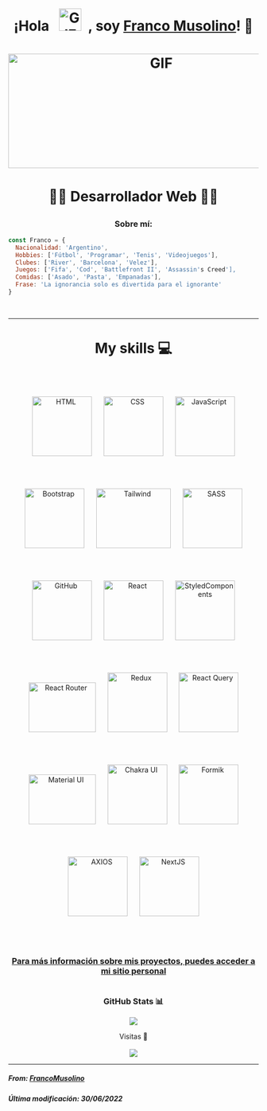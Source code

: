 <h1><p align="center">¡Hola &nbsp; <img src="https://upload.wikimedia.org/wikipedia/commons/a/a9/Rotating_earth_%28large%29_transparent.gif" alt="GIF" width=45px height=45px>  &nbsp;, soy <a href="https://github.com/FrancoMusolino"> Franco Musolino</a>! 👋</p></h1>

# <p align="center"><img src="https://i.pinimg.com/originals/52/e2/db/52e2dbef7685a6e14544240a4172db15.gif" alt="GIF" width=600px height=230px></p>

# <p align="center">👨‍💻 Desarrollador Web 👨‍💻</p> 


<h3 align="center">Sobre mí:</h3>

``` javascript
const Franco = {
  Nacionalidad: 'Argentino',
  Hobbies: ['Fútbol', 'Programar', 'Tenis', 'Videojuegos'],
  Clubes: ['River', 'Barcelona', 'Velez'],
  Juegos: ['Fifa', 'Cod', 'Battlefront II', 'Assassin's Creed'],
  Comidas: ['Asado', 'Pasta', 'Empanadas'],
  Frase: 'La ignorancia solo es divertida para el ignorante'
}

```
</br>

<hr>

# <p align="center">My skills 💻 </p>

</br>

<p align="center">

<img src="https://cdn-icons-png.flaticon.com/512/174/174854.png" HSPACE="10" VSPACE="10"  width=120px height=120px title="HTML">
<img src="https://cdn.iconscout.com/icon/free/png-256/css-131-722685.png" HSPACE="10" VSPACE="10"  width=120px height=120px title="CSS">
<img src="https://images.vexels.com/media/users/3/166403/isolated/preview/a5a33bf3004830a2bd581e9fa65de660-icono-del-lenguaje-de-programaci-oacute-n-javascript-by-vexels.png" width=120px height=120px HSPACE="10" VSPACE="10" title="JavaScript">

</p>

</br>

<p align="center">

<img src="https://cdn.iconscout.com/icon/free/png-256/bootstrap-7-1175254.png" HSPACE="10" VSPACE="10" width=120px height=120px title="Bootstrap">
<img src="https://seeklogo.com/images/T/tailwind-css-logo-5AD4175897-seeklogo.com.png" HSPACE="10" VSPACE="10" width=150px height=120px title="Tailwind">
<img src="https://upload.wikimedia.org/wikipedia/commons/thumb/9/96/Sass_Logo_Color.svg/245px-Sass_Logo_Color.svg.png" HSPACE="10" VSPACE="10" width=120px height=120px title="SASS">


</p>

</br>

<p width="80%" align="center">
  
<img src="https://midu.dev/images/tags/github.png" HSPACE="10" VSPACE="10" width=120px height=120px title="GitHub">  
<img src="https://4.bp.blogspot.com/-_YSVTe2ekBU/XKMntJDH0ZI/AAAAAAAAXNk/3d48i_XShWwvoMNj0YJWp2J4_Woh9dzGgCLcBGAs/s1600/reactjs%2Btutorial.png" HSPACE="10" VSPACE="10" width=120px height=120px title="React">
<img src="https://miro.medium.com/max/652/1*N0XV3gco7Ed4brMoxwdjVg.png" HSPACE="10" VSPACE="10" width=120px height=120px title="StyledComponents">  
  
</p>

</br>

<p align="center">  

<img src="https://seeklogo.com/images/R/react-router-logo-AB5BFB638F-seeklogo.com.png" HSPACE="10" VSPACE="10" width=135px height=100px title="React Router">
<img src="https://img.icons8.com/color/452/redux.png" HSPACE="10" VSPACE="10" width=120px height=120px title="Redux">
<img src="https://res.cloudinary.com/francomuso/image/upload/v1651677414/Read.me/emblem-light-628080660fddb35787ff6c77e97ca43e_uoh8b0.svg" HSPACE="10" VSPACE="10" width=120px height=120px title="React Query">
</p>

</br>

<p align="center">  

<img src="https://res.cloudinary.com/francomuso/image/upload/v1656641872/Read.me/materilUi_kflvwk.png" HSPACE="10" VSPACE="10" width=135px height=100px title="Material UI">
<img src="https://res.cloudinary.com/francomuso/image/upload/v1656641725/Read.me/chakra-ui_rpdf8n.png" HSPACE="10" VSPACE="10" width=120px height=120px title="Chakra UI">
<img src="https://res.cloudinary.com/francomuso/image/upload/v1656641695/Read.me/reactformik_w1zjxo.png" HSPACE="10" VSPACE="10" width=120px height=120px title="Formik">
</p>

</br>

<p align="center">
  <img src="https://res.cloudinary.com/francomuso/image/upload/v1656641892/Read.me/axios_brzxdx.png" HSPACE="10" VSPACE="10" width=120px height=120px title="AXIOS"> 
 <img src="https://cdn.icon-icons.com/icons2/2148/PNG/512/nextjs_icon_132160.png" HSPACE="10" VSPACE="10" width=120px height=120px title="NextJS"> 
</p>

</br>

# <h3 align="center"><a href="https://portfolio-woad-alpha.vercel.app/" target="_BLANK">Para más información sobre mis proyectos, puedes acceder a mi sitio personal</a></h3>

# <h3 align="center">GitHub Stats 📊</h3>

<p align="center"><img src="https://github-readme-stats.vercel.app/api?username=FrancoMusolino&show_icons=true&theme=synthwave"></p>

<p align="center">Visitas 👀 </br></br>
<img src="https://profile-counter.glitch.me/%7BFrancoMusolino%7D/count.svg">
</p>

<hr>

<h5 align="left">From: <a href="https://github.com/FrancoMusolino">FrancoMusolino</a></h5>
<h5 align="left">Última modificación: 30/06/2022</h5>




<!--
**FrancoMusolino/FrancoMusolino** is a ✨ _special_ ✨ repository because its `README.md` (this file) appears on your GitHub profile.

Here are some ideas to get you started:

- 🔭 I’m currently working on ...
- 🌱 I’m currently learning ...
- 👯 I’m looking to collaborate on ...
- 🤔 I’m looking for help with ...
- 💬 Ask me about ...
- 📫 How to reach me: ...
- 😄 Pronouns: ...
- ⚡ Fun fact: ...
-->


